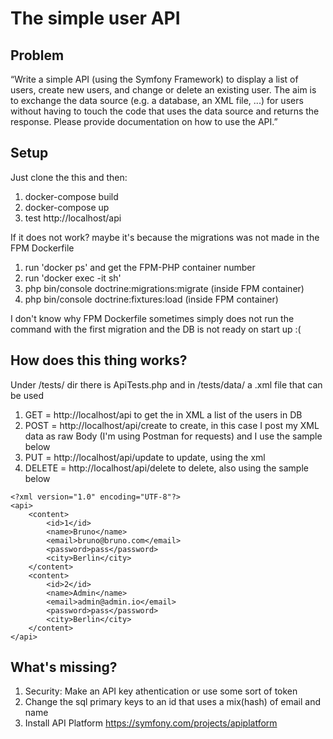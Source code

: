 The simple user API
===============

Problem
-------

“Write a simple API (using the Symfony Framework) to display a list of users, create new users, and change or delete an existing user. The aim is to exchange the data source (e.g. a database, an XML file, ...) for users without having to touch the code that uses the data source and returns the response. Please provide documentation on how to use the API.”

Setup
-----

Just clone the this and then:
1. docker-compose build  <to run some commands and make the first migration>
2. docker-compose up
3. test http://localhost/api

If it does not work? maybe it's because the migrations was not made in the FPM Dockerfile

1. run 'docker ps' and get the FPM-PHP container number
2. run 'docker exec -it <container> sh'
3. php bin/console doctrine:migrations:migrate (inside FPM container)
4. php bin/console doctrine:fixtures:load (inside FPM container)

I don't know why FPM Dockerfile sometimes simply does not run the command with the first migration and the DB is not ready on start up :(

How does this thing works?
--------------------------

Under /tests/ dir there is ApiTests.php and in /tests/data/ a .xml file that can be used

1. GET = http://localhost/api to get the in XML a list of the users in DB
2. POST = http://localhost/api/create to create, in this case I post my XML data as raw Body (I'm using Postman for requests) and I use the sample below
3. PUT = http://localhost/api/update to update, using the xml
4. DELETE = http://localhost/api/delete to delete, also using the sample below

```
<?xml version="1.0" encoding="UTF-8"?>
<api>
    <content>
        <id>1</id>
        <name>Bruno</name>
        <email>bruno@bruno.com</email>
        <password>pass</password>
        <city>Berlin</city>
    </content>
    <content>
        <id>2</id>
        <name>Admin</name>
        <email>admin@admin.io</email>
        <password>pass</password>
        <city>Berlin</city>
    </content>
</api>
```

What's missing?
--------------------------

1. Security: Make an API key athentication or use some sort of token
2. Change the sql primary keys to an id that uses a mix(hash) of email and name
3. Install API Platform https://symfony.com/projects/apiplatform
